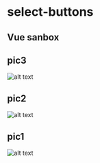 # select-buttons

## Vue sanbox

## pic3 
![alt text](raw.githubusercontent.com/mszzsm/select-buttons/master/src/assets/3.png)
## pic2
![alt text](raw.githubusercontent.com/mszzsm/select-buttons/master/src/assets/2.png)
## pic1
![alt text](raw.githubusercontent.com/mszzsm/select-buttons/master/src/assets/1.png)
